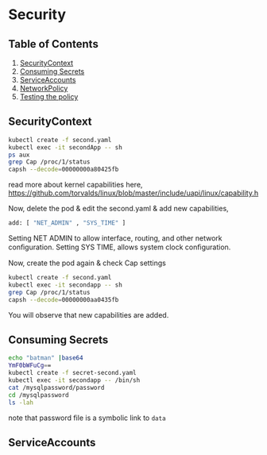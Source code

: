 # Security
## Table of Contents
1. [SecurityContext](#SecurityContext)
2. [Consuming Secrets](#Consuming-Secrets)
3. [ServiceAccounts](#ServiceAccounts)
4. [NetworkPolicy](#NetworkPolicy)
5. [Testing the policy](#Testing-the-policy)

## SecurityContext

```bash
kubectl create -f second.yaml
kubectl exec -it secondApp -- sh
ps aux
grep Cap /proc/1/status
capsh --decode=00000000a80425fb
```
read more about kernel capabilities here, https://github.com/torvalds/linux/blob/master/include/uapi/linux/capability.h

Now, delete the pod & edit the second.yaml & add new capabilities, 

```bash
add: [ "NET_ADMIN" , "SYS_TIME" ]
```
Setting NET ADMIN to allow interface, routing, and other network conﬁguration. 
Setting SYS TIME, allows system clock conﬁguration.

Now, create the pod again & check Cap settings

```bash
kubectl create -f second.yaml
kubectl exec -it secondapp -- sh
grep Cap /proc/1/status
capsh --decode=00000000aa0435fb
```
You will observe that new capabilities are added.

## Consuming Secrets

```bash
echo "batman" |base64
YmF0bWFuCg==
kubectl create -f secret-second.yaml
kubectl exec -it secondapp -- /bin/sh
cat /mysqlpassword/password
cd /mysqlpassword
ls -lah
```
note that password file is a symbolic link to `data`

## ServiceAccounts



